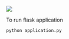 ![](https://visitor-badge.laobi.icu/badge?page_id=yashchinchole/Algerian-Forest-Fire-Prediction-using-Regression)

To run flask application

```
python application.py
```
